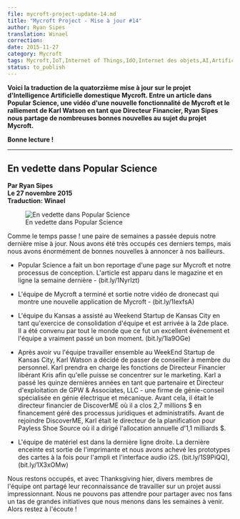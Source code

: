 ```yaml
---
file: mycroft-project-update-14.md
title: "Mycroft Project - Mise à jour #14"
author: Ryan Sipes
translation: Winael
correction: 
date: 2015-11-27
category: Mycroft
tags: Mycroft,IoT,Internet of Things,IdO,Internet des objets,AI,Artificial Intelligence,IA,Intelligence Articilelle,opensource,Raspberry Pi 2,Snappy, Ubuntu
status: to_publish
---
```


<meta http-equiv='Content-Type' content='text/html; charset=utf-8' />

<!-- Chapeau -->

**Voici la traduction de la quatorzième mise à jour sur le projet d'Intelligence Artificielle domestique Mycroft. Entre un article dans Popular Science, une vidéo d'une nouvelle fonctionnalité de Mycroft et le ralliement de Karl Watson en tant que Directeur Financier, Ryan Sipes nous partage de nombreuses bonnes nouvelles au sujet du projet Mycroft.**

**Bonne lecture !**

<!-- /Chapeau -->

----------

## En vedette dans Popular Science

**Par Ryan Sipes**   
**Le 27 novembre 2015**   
**Traduction: Winael**   

<figure>
<img alt = "En vedette dans Popular Science" class = "fit" src="https://ksr-ugc.imgix.net/assets/004/990/384/c06e214b402d35c4dc289bddf67e2c9a_original.png?v=1448655801&amp;w=639&amp;fit=max&amp;auto=format&amp;lossless=true&amp;s=8596facbc9b652fb4fe00f19920e4d39">
<figcaption>En vedette dans Popular Science</figcaption>
</figure>

Comme le temps passe ! une paire de semaines a passée depuis notre dernière mise à jour. Nous avons été très occupés ces derniers temps, mais nous avons énormément de bonnes nouvelles à annoncer à nos bailleurs.

- Popular Science a fait un bon reportage d'une page sur Mycroft et notre processus de conception. L'article est apparu dans le magazine et en ligne la semaine dernière - (bit.ly/1NyrIzt)

- L'équipe de Mycroft a terminé et sortie notre vidéo de dronecast qui montre une nouvelle application de Mycroft - (bit.ly/1IexfsA)

- L'équipe du Kansas a assisté au Weekend Startup de Kansas City en tant qu'exercice de consolidation d'équipe et est arrivée à la 2de place. Il a été convenu par tout le monde que ce fut un excellent événement et l'équipe a vraiment passé un bon moment. (bit.ly/1la9OGe)

- Après avoir vu l'équipe travailler ensemble au WeekEnd Startup de Kansas City, Karl Watson a décidé de passer de conseiller à membre du personnel. Karl prendra en charge les fonctions de Directeur Financier libérant Kris afin qu'elle puisse se concentrer sur le marketing. Karl a passé les quinze dernières années en tant que partenaire et Directeur d'exploitation de GPW & Associates, LLC - une firme de génie-conseil spécialisée en génie électrique et mécanique. Avant cela, il était le directeur financier de DiscoverME où il a clos 2,7 millions $ en financement géré des processus juridiques et administratifs. Avant de rejoindre DiscoverME, Karl était le directeur de la planification pour Payless Shoe Source où il a dirigé l'allocation annuelle d'1,1 milliards $.

- L'équipe de matériel est dans la dernière ligne droite. La dernière enceinte est sortie de l'imprimante et nous avons achevé les prototypes des cartes à la fois pour l'ampli et l'interface audio i2S. (bit.ly/1S9PiQQ), (bit.ly/1X3xOMw)

Nous restons occupés, et avec Thanksgiving hier, divers membres de l'équipe ont partagé leur reconnaissance de travailler sur un projet aussi impressionnant. Nous ne pouvons pas attendre pour partager avec nos fans un tas de grandes initiatives que nous menons  dans les semaines à venir. Alors restez à l'écoute !

    
    
    
    
